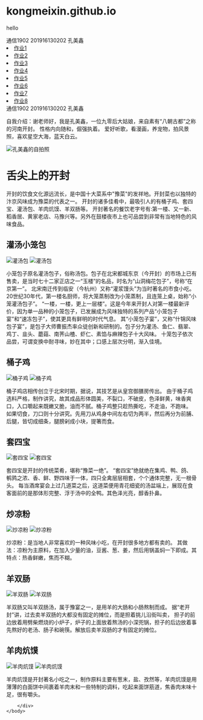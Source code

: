 # kongmeixin.github.io
hello
<!DOCTYPE html>
<html lang="en">
<head>
    <meta charset="UTF-8">
    <meta name="viewport"content="width=device-width,initial-scale=1.0">
    <title>Document</title>
</head>
<body>
    通信1902   201916130202   孔美鑫
    <ui>
        <li><a href="zy01.html">作业1</a></li>
        <li><a href="">作业2</a></li>
        <li><a href="">作业3</a></li>
        <li><a href="">作业4</a></li>
        <li><a href="">作业5</a></li>
        <li><a href="">作业6</a></li>
        <li><a href="">作业7</a></li>
        <li><a href="">作业8</a></li>
    </ui>
</body>
</html>




<!DOCTYPE html>
<html lang="en">
<head>
    <meta charset="UTF-8">
    <meta name="viewport" content="width=device-width, initial-scale=1.0">
    <title>Document</title>
</head>
<body>
    通信1902   201916130202   孔美鑫<p></p>
    自我介绍：谢老师好，我是孔美鑫，一位九零后大姑娘，来自素有“八朝古都”之称的河南开封。
    性格内向随和，倔强执着。
    爱好听歌，看漫画，养宠物，拍风景照，喜欢星空大海，蓝天白云。<p></p>
    <img src="kmx.jpg" alt="孔美鑫的自拍照"><p></p>
    <body>
        <div>
            <h1>舌尖上的开封</h1>
            开封的饮食文化源远流长，是中国十大菜系中"豫菜"的发祥地。开封菜也以独特的汴京风味成为豫菜的代表之一。
            开封的诸多佳肴中，最吸引人的有桶子鸡、套四宝、灌汤包、羊肉炕馍、羊双肠等。
            开封著名的餐饮老字号有:第一楼、又一新、稻香居、黄家老店、马豫兴等。另外在鼓楼夜市上也可品尝到非常有当地特色的风味食品。
            <h2>灌汤小笼包</h2>
            <img src="GTB.jpg" alt="灌汤包">
            <img src="guantangbao.jpg" alt="灌汤包">
            <p >  小笼包子原名灌汤包子，俗称汤包。包子在北宋都城东京（今开封）的市场上已有售卖，是当时七十二家正店之一“玉楼”的名品，时名为“山洞梅花包子”，号称“在京第一”。
                北宋南迁传到临安（今杭州）又称“灌浆馒头”为当时著名的市食小吃。20世纪30年代，第一楼名厨师，将大笼蒸制改为小笼蒸制，且连笼上桌，始称“小笼灌汤包子”。
                “一楼，一楼，更上一层楼”。这是今年来开封人对第一楼最新评价，因为单一品种的小笼包子，已发展成为风味独特的系列产品“小笼包子宴”和“速冻包子”，使其更具有鲜明的时代气息。
                其“小笼包子宴”，又称“什锦风味包子宴”，是包子大师曹振杰率众徒创新和研制的。包子分为灌汤、鱼仁、翡翠、鸡丁、韭头、蘑菇、南荠山楂、虾仁、素馅与麻辣包子十大风味。
                十笼包子依次品尝，可谓变换中耐寻味，妙在其中；口感上层次分明，渐入佳境。
            </p>
            <h2>桶子鸡</h2>
            <img src="TZJ,jpg" alt="桶子鸡">
            <img src="tongziji.jpg" alt="桶子鸡">
            <p>   桶子鸡店相传创立于北宋时期，据说，其技艺是从皇宫御膳房传出。
                由于桶子鸡选料严格，制作讲究，故其成品形体圆美，不裂口，不破皮，色泽鲜黄，味香爽口，入口嚼起来既嫩又脆，油而不腻。桶子鸡整只趁热撕吃，不走油，不跑味。
                如果切食，刀口则十分讲究。先用刀从鸡身中间左右切为两半，然后再分为前脯、后腿，皆切成细条，腿膀剁成小块，提箸而食。
            </p>
            <h2>套四宝</h2>
            <img src="TSB.jpg" alt="套四宝">
            <img src="taosibao.jpg" alt="套四宝">
            <p>
                套四宝是开封的传统菜肴，堪称“豫菜一绝”。
                “套四宝”绝就绝在集鸡、鸭、鸽、鹌鹑之浓、香、鲜、野四味于一体，四只全禽层层相套，个个通体完整，无一根骨头。
                每当酒席宴会上过几道菜之后，这道菜便用青花细瓷的汤盆端上，展现在食客面前的是那体形完整、浮于汤中的全鸭。其色泽光亮，醇香扑鼻。
            </p>
            <h2>炒凉粉</h2>
            <img src="chaoliangfen.jpg" alt="炒凉粉">
            <img src="CLF.jpg" alt="炒凉粉">
            <p>
                炒凉粉：是当地人非常喜欢的一种风味小吃，在开封很多地方都有卖的。
                其做法：凉粉为主原料，在加入少量的油，豆酱、葱、姜，然后用锅盖焖一下即成。其特点：热香鲜嫩，焦而不糊。
            </p>
            <h2>羊双肠</h2>
            <img src="yangshuangchang.jpg" alt="羊双肠">
            <img src="YSC.jpg" alt="羊双肠">
            <p>
                羊双肠又叫羊双肠汤，属于豫宴之一，是用羊的大肠和小肠熬制而成。
                据“老开封”讲，过去卖羊双肠的大都没有固定的摊位，而是担着挑儿沿街叫卖，
                担子的前边放着用劈柴燃烧的小炉子，炉子的上面放着熬汤的小深兜锅，担子的后边放着事先熬好的老汤、肠子和碗筷。解放后卖羊双肠的才有固定的摊位。
            </p>
            <h2>羊肉炕馍</h2>
            <img src="yangroukangmo.jpg" alt="羊肉炕馍">
            <img src="YRKM.jpg" alt="羊肉炕馍">
            <p>
                羊肉炕馍是开封著名小吃之一，制作原料主要有葱末，盐、孜然等，羊肉炕馍是用薄薄的白面饼中间裹着羊肉末和一些特制的调料，吃起来面饼筋道，焦香肉末味十足，很有嚼头。
            </p>

        </div>
    </body>
    
</body>
</html>
